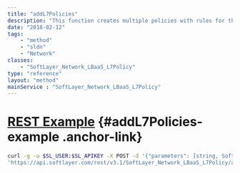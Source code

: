 ```yaml
---
title: "addL7Policies"
description: "This function creates multiple policies with rules for the given listener. "
date: "2018-02-12"
tags:
    - "method"
    - "sldn"
    - "Network"
classes:
    - "SoftLayer_Network_LBaaS_L7Policy"
type: "reference"
layout: "method"
mainService : "SoftLayer_Network_LBaaS_L7Policy"
---
```


# [REST Example](#addL7Policies-example) <a href="/article/rest/"><i class="fas fa-question"></i></a> {#addL7Policies-example .anchor-link} 
```bash
curl -g -u $SL_USER:$SL_APIKEY -X POST -d '{"parameters": [string, SoftLayer_Network_LBaaS_PolicyRule]}' \
'https://api.softlayer.com/rest/v3.1/SoftLayer_Network_LBaaS_L7Policy/addL7Policies'
```

